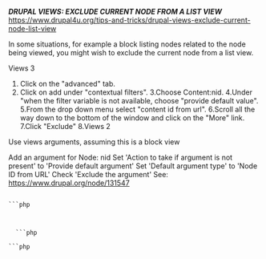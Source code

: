   ***DRUPAL VIEWS: EXCLUDE CURRENT NODE FROM A LIST VIEW***
  https://www.drupal4u.org/tips-and-tricks/drupal-views-exclude-current-node-list-view
  
In some situations, for example a block listing nodes related to the node being viewed, you might wish to exclude the current node from a list view.

Views 3

1. Click on the "advanced" tab.
2. Click on add under "contextual filters".
3.Choose Content:nid.
4.Under "when the filter variable is not available, choose "provide default value".
5.From the drop down menu select "content id from url".
6.Scroll all the way down to the bottom of the window and click on the "More" link.
7.Click "Exclude"
8.Views 2

Use views arguments, assuming this is a block view

Add an argument for Node: nid
Set 'Action to take if argument is not present' to 'Provide default argument'
Set 'Default argument type' to 'Node ID from URL'
Check 'Exclude the argument'
See: https://www.drupal.org/node/131547
  
  
  
  ```php
  ```
  
  
    ```php
  ```
  
  
    ```php
  ```
  
  
    ```php
  ```
